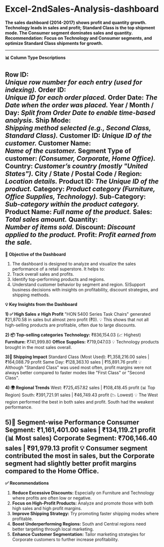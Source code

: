 # Excel-2ndSales-Analysis-dashboard
******The sales dashboard (2014-2017) shows profit and quantity growth. Technology leads in sales and profit; Standard Class is the top shipment mode. The Consumer segment dominates sales and quantity. Recommendation: Focus on Technology and Consumer segments, and optimize Standard Class shipments for growth.******

------------------------------------------------------------------------------------------------------------------------------------------------------------------------------------------------
**📊 Column Type Descriptions**

**Row ID:** 	
*****Unique row number for each entry (used for indexing).*****
**Order ID:** 	
*****Unique ID for each order placed.*****
**Order Date:** 
*****The Date when the order was placed.*****
**Year / Month / Day:** 
*****Split from Order Date to enable time-based analysis.*****
**Ship Mode:**	
*****Shipping method selected (e.g., Second Class, Standard Class).*****
**Customer ID:**
*****Unique ID of the customer.*****
**Customer Name:**	
*****Name of the customer.*****
**Segment	Type of customer:** 
*****(Consumer, Corporate, Home Office).*****
**Country:**
*****Customer’s country (mostly "United States").*****
**City / State / Postal Code / Region:**	
*****Location details.*****
**Product ID:**	
*****The Unique ID of the product.*****
**Category:**
*****Product category (Furniture, Office Supplies, Technology).*****
**Sub-Category:** 	
*****Sub-category within the product category.*****
**Product Name:** 
*****Full name of the product.*****
**Sales:**	
*****Total sales amount.*****
**Quantity:**	
*****Number of items sold.*****
**Discount:**
*****Discount applied to the product.*****
**Profit:**
*****Profit earned from the sale.*****
------------------------------------------------------------------------------------------------------------------------------------------------------------------------------------------------
**🎯 Objective of the Dashboard**
1) The dashboard is designed to analyze and visualize the sales performance of a retail superstore. It helps to:
2) Track overall sales and profits.
3) Identify top-performing products and regions.
4) Understand customer behavior by segment and region.
5)Support business decisions with insights on profitability, discount strategies, and shipping methods.

**💡 Key Insights from the Dashboard**    

**1) ✅ High Sales ≠ High Profit**
 "HON 5400 Series Task Chairs" generated ₹21,870.58 in sales but almost zero profit (₹0).
💡 This shows that not all high-selling products are profitable, often due to large discounts.

**2) 📦 Top-selling categories**
**Technology:** ₹836,154.03 (📈 Highest)
**Furniture:** ₹741,999.80
**Office Supplies:** ₹719,047.03
💡 Technology products brought in the most sales overall.

**3)🚚 Shipping Impact**
Standard Class (Most Used): ₹1,358,216.00 sales | ₹164,088.79 profit
Same Day: ₹128,363.10 sales | ₹15,891.76 profit
💡 Although "Standard Class" was used most often, profit margins were not always better compared to faster modes like "First Class" or "Second Class".

**4) 🌍 Regional Trends**
West: ₹725,457.82 sales | ₹108,418.45 profit (📊 Top Region)
South: ₹391,721.91 sales | ₹46,749.43 profit (📉 Lowest)
💡 The West region performed the best in both sales and profit. South had the weakest performance.

**5)👥 Segment-wise Performance**
Consumer Segment: ₹1,161,401.00 sales | ₹134,119.21 profit (📊 Most sales)
Corporate Segment: ₹706,146.40 sales | ₹91,979.13 profit
💡 Consumer segment contributed the most in sales, but the Corporate segment had slightly better profit margins compared to the Home Office.
----------------------------------------------------------------------------------------------------------------------------------------------------------------------------------------------
**✅ Recommendations**
1) **Reduce Excessive Discounts:** Especially on Furniture and Technology where profits are often low or negative.
2) **Focus on High-Profit Products:** Analyze and promote those with both high sales and high profit margins.
3) **Improve Shipping Strategy:** Try promoting faster shipping modes where profitable.
4) **Boost Underperforming Regions:** South and Central regions need better targeting through local marketing.
5) **Enhance Customer Segmentation:** Tailor marketing strategies for Corporate customers to further increase profitability.




